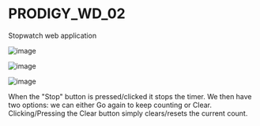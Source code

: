 # PRODIGY_WD_02

Stopwatch web application

![image](https://github.com/diganthhs/PRODIGY_WD_02/assets/142293526/df44464a-f0be-40e8-be43-df1b5d58c93d)

![image](https://github.com/diganthhs/PRODIGY_WD_02/assets/142293526/5733a0ec-6c4e-4e6a-99d6-6bb501158346)

![image](https://github.com/diganthhs/PRODIGY_WD_02/assets/142293526/e400f58c-ed9e-4ce5-a1e5-f71462173d7d)



When the "Stop" button is pressed/clicked it stops the timer.
We then have two options: we can either Go again to keep counting or Clear.
Clicking/Pressing the Clear button simply clears/resets the current count.
